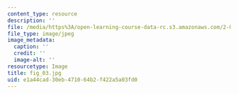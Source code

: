 ```yaml
---
content_type: resource
description: ''
file: /media/https%3A/open-learning-course-data-rc.s3.amazonaws.com/2-007-design-and-manufacturing-i-spring-2009/e1a44cad30eb471064b2f422a5a03fd0_fig_03.jpg
file_type: image/jpeg
image_metadata:
  caption: ''
  credit: ''
  image-alt: ''
resourcetype: Image
title: fig_03.jpg
uid: e1a44cad-30eb-4710-64b2-f422a5a03fd0
---
```


